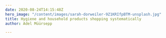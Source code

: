 ```yaml
---
date: 2020-08-24T14:15:48Z
hero_image: "/content/images/sarah-dorweiler-9Z1KRIfpBTM-unsplash.jpg"
title: Hygiene and household products shopping systematically
author: Adel Müürsepp

---
```


